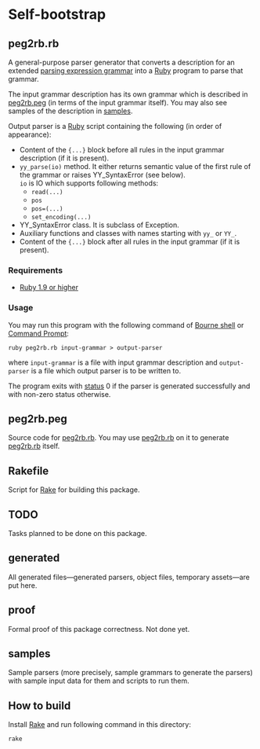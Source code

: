 Self-bootstrap
==============

<a id="peg2rb.rb"/> peg2rb.rb
-----------------------------

A general-purpose parser generator that converts a description for an extended [parsing expression grammar](http://en.wikipedia.org/wiki/Parsing_expression_grammar) into a [Ruby](http://ruby-lang.org) program to parse that grammar.

The input grammar description has its own grammar which is described in [peg2rb.peg](#peg2rb.peg) (in terms of the input grammar itself). You may also see samples of the description in [samples](#samples).

Output parser is a [Ruby](http://ruby-lang.org) script containing the following (in order of appearance):
* Content of the `{...}` block before all rules in the input grammar description (if it is present).
* `yy_parse(io)` method. It either returns semantic value of the first rule of the grammar or raises YY_SyntaxError (see below).<br/>
  `io` is IO which supports following methods:
  * `read(...)`
  * `pos`
  * `pos=(...)`
  * `set_encoding(...)`
* YY_SyntaxError class. It is subclass of Exception.
* Auxiliary functions and classes with names starting with `yy_` or `YY_`.
* Content of the `{...}` block after all rules in the input grammar (if it is present).

### Requirements ###

* [Ruby 1.9 or higher](http://ruby-lang.org)

### Usage ###

You may run this program with the following command of [Bourne shell](http://en.wikipedia.org/wiki/Bourne_shell) or [Command Prompt](http://en.wikipedia.org/wiki/CMD.EXE_%28Windows%29):

    ruby peg2rb.rb input-grammar > output-parser

where `input-grammar` is a file with input grammar description and `output-parser` is a file which output parser is to be written to.

The program exits with [status](http://en.wikipedia.org/wiki/Exit_status) 0 if the parser is generated successfully and with non-zero status otherwise.

<a id="peg2rb.peg"/> peg2rb.peg
-------------------------------

Source code for [peg2rb.rb](#peg2rb.rb). You may use [peg2rb.rb](#peg2rb.rb) on it to generate [peg2rb.rb](#peg2rb.rb) itself.

Rakefile
--------

Script for [Rake](http://rake.rubyforge.org/) for building this package.

TODO
----

Tasks planned to be done on this package.

generated
---------

All generated files—generated parsers, object files, temporary assets—are put here.

proof
-----

Formal proof of this package correctness. Not done yet.

<a id="samples"/> samples
-------------------------

Sample parsers (more precisely, sample grammars to generate the parsers) with sample input data for them and scripts to run them.

How to build
------------

Install [Rake](http://rake.rubyforge.org/) and run following command in this directory:

    rake
